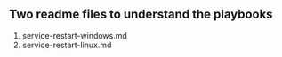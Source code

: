 ##  Two readme files to understand the playbooks
1.  service-restart-windows.md
2.  service-restart-linux.md